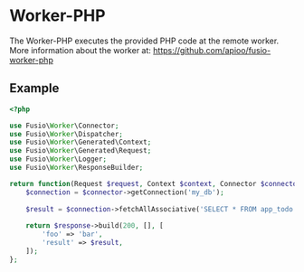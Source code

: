 
# Worker-PHP

The Worker-PHP executes the provided PHP code at the remote worker. More
information about the worker at: https://github.com/apioo/fusio-worker-php

## Example

```php
<?php

use Fusio\Worker\Connector;
use Fusio\Worker\Dispatcher;
use Fusio\Worker\Generated\Context;
use Fusio\Worker\Generated\Request;
use Fusio\Worker\Logger;
use Fusio\Worker\ResponseBuilder;

return function(Request $request, Context $context, Connector $connector, ResponseBuilder $response, Dispatcher $dispatcher, Logger $logger) {
    $connection = $connector->getConnection('my_db');
    
    $result = $connection->fetchAllAssociative('SELECT * FROM app_todo');
    
    return $response->build(200, [], [
        'foo' => 'bar',
        'result' => $result,
    ]);
};
```
